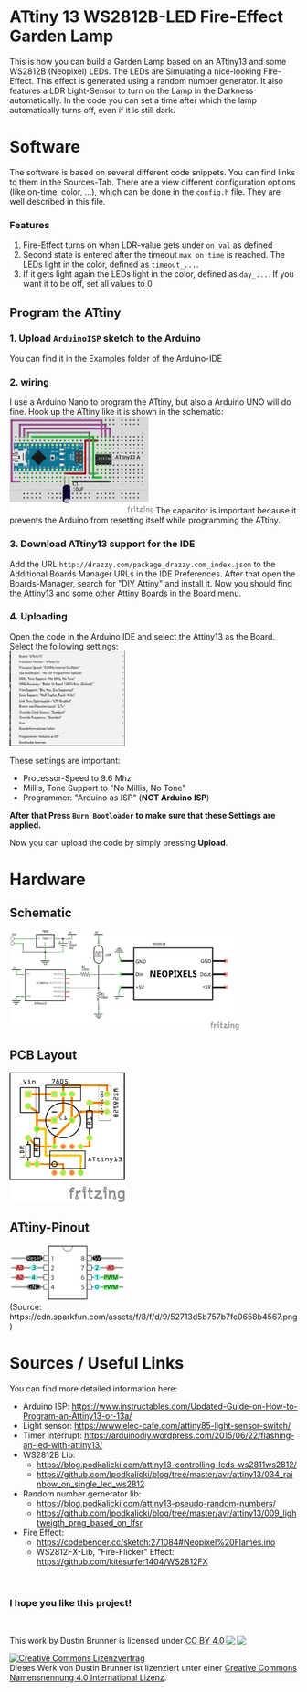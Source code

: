 # ATtiny 13 WS2812B-LED Fire-Effect Garden Lamp
This is how you can build a Garden Lamp based on an ATtiny13 and some WS2812B (Neopixel) LEDs.
The LEDs are Simulating a nice-looking Fire-Effect. This effect is generated using a random number generator.
It also features a LDR Light-Sensor to turn on the Lamp in the Darkness automatically.
In the code you can set a time after which the lamp automatically turns off, even if it is still dark. 



# Software
The software is based on several different code snippets. You can find links to them in the Sources-Tab.
There are a view different configuration options (like on-time, color, ...), which can be done in the `config.h` file. They are well described in this file. 

### Features
1. Fire-Effect turns on when LDR-value gets under `on_val` as defined
2. Second state is entered after the timeout `max_on_time` is reached. The LEDs light in the color, defined as `timeout_...`.
3. If it gets light again the LEDs light in the color, defined as `day_...`. If you want it to be off, set all values to 0.

## Program the ATtiny
### 1. Upload `ArduinoISP` sketch to the Arduino
   You can find it in the Examples folder of the Arduino-IDE

### 2. wiring
   I use a Arduino Nano to program the ATtiny, but also a Arduino UNO will do fine. Hook up the ATtiny like it is shown in the schematic:
   <img src="pictures/Program_ATtiny_Steckplatine.png" width="50%">
   The capacitor is important because it prevents the Arduino from resetting itself while programming the ATtiny.

### 3. Download ATtiny13 support for the IDE
   Add the URL `http://drazzy.com/package_drazzy.com_index.json` to the Additional Boards Manager URLs in the IDE Preferences. After that open the Boards-Manager, search for "DIY Attiny" and install it. Now you should find the Attiny13 and some other Attiny Boards in the Board menu.

### 4. Uploading
  Open the code in the Arduino IDE and select the Attiny13 as the Board.
  Select the following settings:
  <br><img src="pictures/ide_settings.png" width="40%">
  
  These settings are important:
  - Processor-Speed to 9.6 Mhz
  - Millis, Tone Support to "No Millis, No Tone"
  - Programmer: "Arduino as ISP" (**NOT Arduino ISP**)
   
   **After that Press `Burn Bootloader` to make sure that these Settings are applied.**

   Now you can upload the code by simply pressing **Upload**.



# Hardware
## Schematic
<img src="pictures/ATtiny_WS2812_garden_lamp_Schaltplan.png" width="80%">

## PCB Layout
<img src="pictures/ATtiny_WS2812_garden_lamp_Leiterplatte.png" width="40%">

## ATtiny-Pinout
<img src="pictures/attiny-pinout.png" width="40%">
<br>(Source: https://cdn.sparkfun.com/assets/f/8/f/d/9/52713d5b757b7fc0658b4567.png)



# Sources / Useful Links
You can find more detailed information here:
- Arduino ISP: https://www.instructables.com/Updated-Guide-on-How-to-Program-an-Attiny13-or-13a/
- Light sensor: https://www.elec-cafe.com/attiny85-light-sensor-switch/
- Timer Interrupt:    https://arduinodiy.wordpress.com/2015/06/22/flashing-an-led-with-attiny13/
- WS2812B Lib:  
  - https://blog.podkalicki.com/attiny13-controlling-leds-ws2811ws2812/
  - https://github.com/lpodkalicki/blog/tree/master/avr/attiny13/034_rainbow_on_single_led_ws2812
- Random number gernerator lib:   
  - https://blog.podkalicki.com/attiny13-pseudo-random-numbers/
  - https://github.com/lpodkalicki/blog/tree/master/avr/attiny13/009_lightweigth_prng_based_on_lfsr
- Fire Effect:
  - https://codebender.cc/sketch:271084#Neopixel%20Flames.ino
  - WS2812FX-Lib, "Fire-Flicker" Effect: https://github.com/kitesurfer1404/WS2812FX

<br>

### I hope you like this project!

<br>
<p xmlns:dct="http://purl.org/dc/terms/" xmlns:cc="http://creativecommons.org/ns#" class="license-text">This work by <span property="cc:attributionName">Dustin Brunner</span> is licensed under <a rel="license" href="https://creativecommons.org/licenses/by/4.0">CC BY 4.0<img style="height:15px!important;margin-left:3px;vertical-align:text-bottom;" src="https://mirrors.creativecommons.org/presskit/icons/cc.svg?ref=chooser-v1" /><img style="height:15px!important;margin-left:3px;vertical-align:text-bottom;" src="https://mirrors.creativecommons.org/presskit/icons/by.svg?ref=chooser-v1" /></a></p>

<a rel="license" href="http://creativecommons.org/licenses/by/4.0/"><img alt="Creative Commons Lizenzvertrag" style="border-width:0" src="https://i.creativecommons.org/l/by/4.0/88x31.png" /></a><br />Dieses Werk von <span xmlns:cc="http://creativecommons.org/ns#" property="cc:attributionName">Dustin Brunner</span> ist lizenziert unter einer <a rel="license" href="http://creativecommons.org/licenses/by/4.0/">Creative Commons Namensnennung 4.0 International Lizenz</a>.
